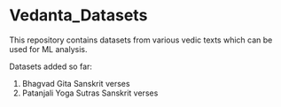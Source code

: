 # Vedanta_Datasets
This repository contains datasets from various vedic texts which can be used for ML analysis.

Datasets added so far:

1. Bhagvad Gita Sanskrit verses
2. Patanjali Yoga Sutras Sanskrit verses
